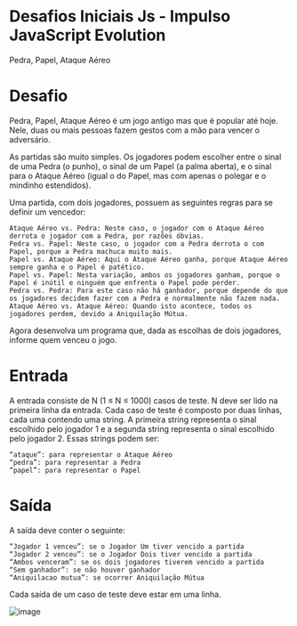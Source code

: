 # Desafios Iniciais Js - Impulso JavaScript Evolution

Pedra, Papel, Ataque Aéreo


# Desafio

Pedra, Papel, Ataque Aéreo é um jogo antigo mas que é popular até hoje. Nele, duas ou mais pessoas fazem gestos com a mão para vencer o adversário. 

As partidas são muito simples. Os jogadores podem escolher entre o sinal de uma Pedra (o punho), o sinal de um Papel (a palma aberta), e o sinal para o Ataque Aéreo (igual o do Papel, mas com apenas o polegar e o mindinho estendidos).

Uma partida, com dois jogadores, possuem as seguintes regras para se definir um vencedor:

    Ataque Aéreo vs. Pedra: Neste caso, o jogador com o Ataque Aéreo derrota o jogador com a Pedra, por razões óbvias.
    Pedra vs. Papel: Neste caso, o jogador com a Pedra derrota o com Papel, porque a Pedra machuca muito mais.
    Papel vs. Ataque Aéreo: Aqui o Ataque Aéreo ganha, porque Ataque Aéreo sempre ganha e o Papel é patético.
    Papel vs. Papel: Nesta variação, ambos os jogadores ganham, porque o Papel é inútil e ninguém que enfrenta o Papel pode perder.
    Pedra vs. Pedra: Para este caso não há ganhador, porque depende do que os jogadores decidem fazer com a Pedra e normalmente não fazem nada.
    Ataque Aéreo vs. Ataque Aéreo: Quando isto acontece, todos os jogadores perdem, devido a Aniquilação Mútua.

Agora desenvolva um programa que, dada as escolhas de dois jogadores, informe quem venceu o jogo.

# Entrada

A entrada consiste de N (1 ≤ N ≤ 1000) casos de teste. N deve ser lido na primeira linha da entrada. Cada caso de teste é composto por duas linhas, cada uma contendo uma string. A primeira string representa o sinal escolhido pelo jogador 1 e a segunda string representa o sinal escolhido pelo jogador 2. Essas strings podem ser:

    “ataque”: para representar o Ataque Aéreo
    “pedra”: para representar a Pedra
    “papel”: para representar o Papel

# Saída

A saída deve conter o seguinte:

    “Jogador 1 venceu”: se o Jogador Um tiver vencido a partida
    “Jogador 2 venceu”: se o Jogador Dois tiver vencido a partida
    “Ambos venceram”: se os dois jogadores tiverem vencido a partida
    “Sem ganhador”: se não houver ganhador
    “Aniquilacao mutua”: se ocorrer Aniquilação Mútua

Cada saída de um caso de teste deve estar em uma linha.

![image](https://user-images.githubusercontent.com/76081229/175287213-82bc9e29-f7cb-4e06-9a7f-f0d13984712d.png)
